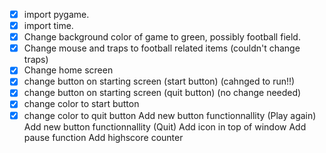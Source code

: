 -[x] import pygame.
-[x] import time. 
-[x] Change background color of game to green, possibly football field. 
-[x] Change mouse and traps to football related items (couldn't change traps)
-[x] Change home screen 
-[x] change button on starting screen (start button) (cahnged to run!!)
-[x] change button on starting screen (quit button) (no change needed) 
-[x] change color to start button 
-[x] change color to quit button 
Add new button functionnallity (Play again)  
Add new button functionnallity (Quit) 
Add icon in top of window 
Add pause function 
Add highscore counter
